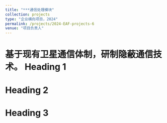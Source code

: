 ```yaml
---
title: "***通信处理模块"
collection: projects
type: "企业横向项目，2024"
permalink: /projects/2024-EAF-projects-6
venue: "项目负责人"
---
```

基于现有卫星通信体制，研制隐蔽通信技术。
Heading 1
======

Heading 2
======

Heading 3
======